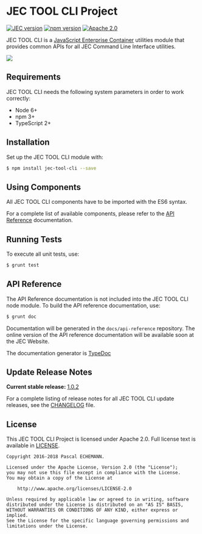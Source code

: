 # JEC TOOL CLI Project

[![JEC version](https://img.shields.io/badge/JEC-1.0-%23ba00ff.svg)](http://jecproject.org)
[![npm version](https://badge.fury.io/js/jec-tool-cli.svg)](https://www.npmjs.com/package/jec-tool-cli)
[![Apache 2.0](https://img.shields.io/hexpm/l/plug.svg)](https://www.apache.org/licenses/LICENSE-2.0)

JEC TOOL CLI  is a [JavaScript Enterprise Container][jec-url] utilities module that provides common APIs for all JEC Command Line Interface utilities.

[![][jec-logo]][jec-url]

## Requirements

JEC TOOL CLI needs the following system parameters in order to work correctly:

- Node 6+
- npm 3+
- TypeScript 2+

## Installation

Set up the JEC TOOL CLI module with:

```bash
$ npm install jec-tool-cli --save
```

## Using Components

All JEC TOOL CLI components have to be imported with the ES6 syntax.

For a complete list of available components, please refer to the [API Reference](#api-reference) documentation.

## Running Tests

To execute all unit tests, use:

```bash
$ grunt test
```

## API Reference

The API Reference documentation is not included into the JEC TOOL CLI node module. To build the API reference documentation, use:

```bash
$ grunt doc
```

Documentation will be generated in the `docs/api-reference` repository.
The online version of the  API reference documentation will be available soon at the JEC Website.

The documentation generator is [TypeDoc](http://typedoc.org/)

## Update Release Notes

**Current stable release:** [1.0.2](CHANGELOG.md#jec-tool-cli-1.0.2)
 
For a complete listing of release notes for all JEC TOOL CLI update releases, see the [CHANGELOG](CHANGELOG.md) file. 

## License
This JEC TOOL CLI Project is licensed under Apache 2.0. Full license text is available in [LICENSE](LICENSE).

```
Copyright 2016-2018 Pascal ECHEMANN.

Licensed under the Apache License, Version 2.0 (the "License");
you may not use this file except in compliance with the License.
You may obtain a copy of the License at

    http://www.apache.org/licenses/LICENSE-2.0

Unless required by applicable law or agreed to in writing, software
distributed under the License is distributed on an "AS IS" BASIS,
WITHOUT WARRANTIES OR CONDITIONS OF ANY KIND, either express or implied.
See the License for the specific language governing permissions and
limitations under the License.
```

[jec-url]: http://jecproject.org
[jec-logo]: https://raw.githubusercontent.com/jec-project/JEC/master/assets/jec-logos/jec-logo.png